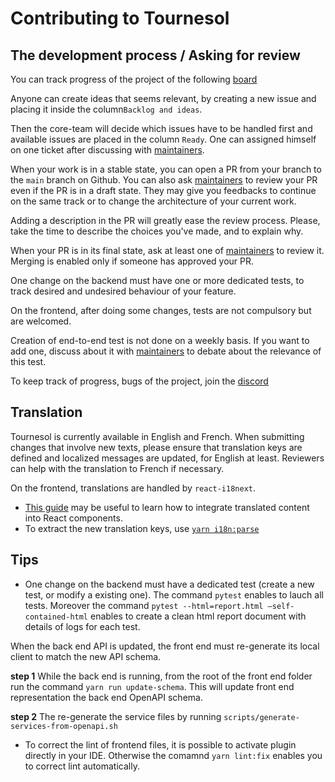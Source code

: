 # Contributing to Tournesol

## The development process / Asking for review
You can track progress of the project of the following [board](https://github.com/tournesol-app/tournesol/projects/9)

Anyone can create ideas that seems relevant, by creating a new issue and placing it inside the column`Backlog and ideas`.

Then the core-team will decide which issues have to be handled first and available issues are placed in the column `Ready`. One can assigned himself on one ticket after discussing with [maintainers][maintainers].

When your work is in a stable state, you can open a PR from your branch to the `main` branch on Github. You can also ask [maintainers][maintainers] to review your PR even if the PR is in a draft state. They may give you feedbacks to continue on the same track or to change the architecture of your current work.

Adding a description in the PR will greatly ease the review process. Please, take the time to describe the choices you've made, and to explain why. 

When your PR is in its final state, ask at least one of [maintainers][maintainers] to review it. Merging is enabled only if someone has approved your PR.

One change on the backend must have one or more dedicated tests, to track desired and undesired behaviour of your feature.

On the frontend, after doing some changes, tests are not compulsory but are welcomed.

Creation of end-to-end test is not done on a weekly basis. If you want to add one, discuss about it with [maintainers][maintainers] to debate about the relevance of this test.

To keep track of progress, bugs of the project, join the [discord][tournesol-discord-join]


## Translation

Tournesol is currently available in English and French. When submitting
changes that involve new texts, please ensure that translation keys
are defined and localized messages are updated, for English at least. Reviewers can help with the translation to French if necessary.

On the frontend, translations are handled by `react-i18next`.
* [This guide](https://react.i18next.com/guides/quick-start#translate-your-content) may be useful to learn how to integrate translated content into React components. 
* To extract the new translation keys, use [`yarn i18n:parse`](./frontend/README.md#yarn-i18nparse)


## Tips

- One change on the backend must have a dedicated test (create a new test, or modify a existing one). The command `pytest` enables to lauch all tests.
Moreover the command `pytest --html=report.html –self-contained-html` enables to create a clean html report document with details of logs for each test.

When the back end API is updated, the front end must re-generate its local client to match the new API schema.

**step 1** While the back end is running, from the root of the front end folder run the command `yarn run update-schema`. This will update front end representation the back end OpenAPI schema.

**step 2** The re-generate the service files by running `scripts/generate-services-from-openapi.sh`

- To correct the lint of frontend files, it is possible to activate plugin directly in your IDE. Otherwise the comamnd `yarn lint:fix` enables you to correct lint automatically.

[tournesol-discord-join]: https://discord.gg/WvcSG55Bf3
[maintainers]: https://github.com/orgs/tournesol-app/teams/maintainers
